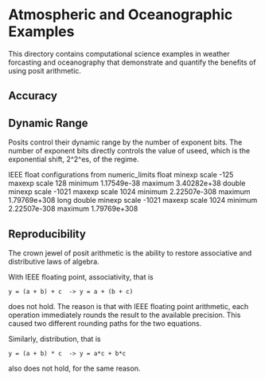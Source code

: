 # Atmospheric and Oceanographic Examples

This directory contains computational science examples in weather forcasting
and oceanography that demonstrate and quantify the benefits of using posit arithmetic.

## Accuracy


## Dynamic Range

Posits control their dynamic range by the number of exponent bits. The number of exponent bits directly
controls the value of useed, which is the exponential shift, 2^2^es, of the regime.


IEEE float configurations from numeric_limits<Ty>
        float                       minexp scale       -125     maxexp scale        128     minimum  1.17549e-38     maximum  3.40282e+38
       double                       minexp scale      -1021     maxexp scale       1024     minimum 2.22507e-308     maximum 1.79769e+308
  long double                       minexp scale      -1021     maxexp scale       1024     minimum 2.22507e-308     maximum 1.79769e+308

## Reproducibility

The crown jewel of posit arithmetic is the ability to restore associative and distributive laws of algebra.

With IEEE floating point, associativity, that is

    y = (a + b) + c  -> y = a + (b + c)

does not hold. The reason is that with IEEE floating point arithmetic, each operation immediately rounds
the result to the available precision. This caused two different rounding paths for the two equations.

Similarly, distribution, that is

    y = (a + b) * c  -> y = a*c + b*c

also does not hold, for the same reason.
